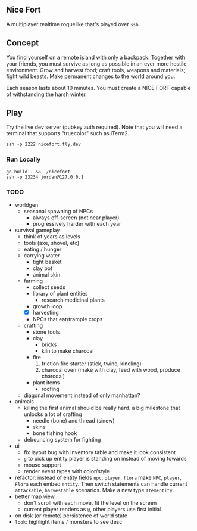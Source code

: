 Nice Fort
---

A multiplayer realtime roguelike that's played over `ssh`.

## Concept

You find yourself on a remote island with only a backpack. Together with your friends, you must survive as long as possible in an ever more hostile environment. Grow and harvest food; craft tools, weapons and materials; fight wild beasts. Make permanent changes to the world around you.

Each season lasts about 10 minutes. You must create a NICE FORT capable of withstanding the harsh winter.

## Play

Try the live dev server (pubkey auth required). Note that you will need a terminal that supports "truecolor" such as iTerm2.

```shell
ssh -p 2222 nicefort.fly.dev
```

### Run Locally

```shell
go build . && ./nicefort
ssh -p 23234 jordan@127.0.0.1
```

### TODO
- worldgen
  - seasonal spawning of NPCs
    - always off-screen (not near player)
    - progressively harder with each year
- survival gameplay
  - think of years as levels
  - tools (axe, shovel, etc)
  - eating / hunger
  - carrying water
    - tight basket
    - clay pot
    - animal skin
  - farming
    - collect seeds
    - library of plant entities
      - research medicinal plants
    - growth loop
    - [x] harvesting
    - NPCs that eat/trample crops
  - crafting
    - stone tools
    - clay
      - bricks
      - kiln to make charcoal
    - fire 
      1. friction fire starter (stick, twine, kindling)
      2. charcoal oven (make with clay, feed with wood, produce charcoal)
    - plant items
      - roofing
  - diagonal movement instead of only manhattan?
- animals
  - killing the first animal should be really hard. a big milestone that unlocks a lot of crafting
    - needle (bone) and thread (sinew)
    - skins
    - bone fishing hook
  - debouncing system for fighting
- ui
  - fix layout bug with inventory table and make it look consistent
  - `g` to pick up entity player is standing on instead of moving towards
  - mouse support
  - render event types with color/style
- refactor: instead of entity fields `npc`, `player`, `flora` make `NPC`, `player`, `Flora` each embed `entity`. Then switch statements can handle current `attackable`, `harvestable` scenarios. Make a new type `ItemEntity`.
- better map view
  - don't scroll with each move. fit the level on the screen
  - current player renders as `@`, other players use first initial
- on disk (or remote) persistence of world state
- `look`: highlight items / monsters to see desc